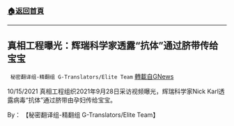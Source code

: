 ###  [:house:返回首頁](https://github.com/ourhimalayas/txt)
---


## 真相工程曝光：辉瑞科学家透露“抗体”通过脐带传给宝宝
` 秘密翻译组-精翻组 G-Translators/Elite Team` [轉載自GNews](https://gnews.org/zh-hans/1601543/)

10/15/2021 真相工程组织2021年9月28日采访视频曝光，辉瑞科学家Nick Karl透露病毒“抗体”通过脐带由孕妇传给宝宝。

By： 【秘密翻译组-精翻组 G-Translators/Elite Team】
